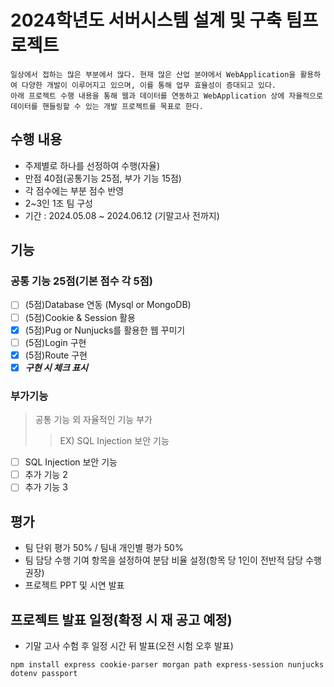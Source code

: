 # 2024학년도 서버시스템 설계 및 구축 팀프로젝트
```
일상에서 접하는 많은 부분에서 많다. 현재 많은 산업 분야에서 WebApplication을 활용하여 다양한 개발이 이루어지고 있으며, 이를 통해 업무 효율성이 증대되고 있다. 
아래 프로젝트 수행 내용을 통해 웹과 데이터를 연동하고 WebApplication 상에 자율적으로 데이터를 핸들링할 수 있는 개발 프로젝트를 목표로 한다.
```

## 수행 내용
- 주제별로 하나를 선정하여 수행(자율)
- 만점 40점(공통기능 25점, 부가 기능 15점)
- 각 점수에는 부분 점수 반영
- 2~3인 1조 팀 구성
- 기간 : 2024.05.08 ~ 2024.06.12 (기말고사 전까지)

## 기능
### 공통 기능 25점(기본 점수 각 5점)
- [ ] (5점)Database 연동 (Mysql or MongoDB) 
- [ ] (5점)Cookie & Session 활용
- [x] (5점)Pug or Nunjucks를 활용한 웹 꾸미기
- [ ] (5점)Login 구현
- [x] (5점)Route 구현
- [X] ***구현 시 체크 표시***
### 부가기능
> 공통 기능 외 자율적인 기능 부가 
>> EX) SQL Injection 보안 기능
- [ ] SQL Injection 보안 기능
- [ ] 추가 기능 2
- [ ] 추가 기능 3

## 평가
- 팀 단위 평가 50% / 팀내 개인별 평가 50%
- 팀 담당 수행 기여 항목을 설정하여 분담 비율 설정(항목 당 1인이 전반적 담당 수행 권장)
- 프로젝트 PPT 및 시연 발표

## 프로젝트 발표 일정(확정 시 재 공고 예정)
- 기말 고사 수험 후 일정 시간 뒤 발표(오전 시험 오후 발표)

```
npm install express cookie-parser morgan path express-session nunjucks dotenv passport
```